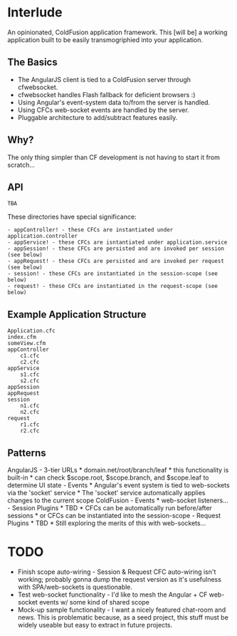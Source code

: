 Interlude
=========

An opinionated, ColdFusion application framework.  This [will be] a working application built to be easily transmogriphied into your application.


The Basics
----------

- The AngularJS client is tied to a ColdFusion server through cfwebsocket.
- cfwebsocket handles Flash fallback for deficient browsers :)
- Using Angular's event-system data to/from the server is handled.
- Using CFCs web-socket events are handled by the server.
- Pluggable architecture to add/subtract features easily.


Why?
----
The only thing simpler than CF development is not having to start it from scratch...


API
---
```
TBA
```

These directories have special significance:

	- appController! - these CFCs are instantiated under application.controller
	- appService! - these CFCs are isntantiated under application.service
	- appSession! - these CFCs are persisted and are invoked per session (see below)
	- appRequest! - these CFCs are persisted and are invoked per request (see below)
	- session! - these CFCs are instantiated in the session-scope (see below)
	- request! - these CFCs are instantiated in the request-scope (see below)


Example Application Structure
-----------------------------
```
Application.cfc
index.cfm
someView.cfm
appController
	c1.cfc
	c2.cfc
appService
	s1.cfc
	s2.cfc
appSession
appRequest
session
	n1.cfc
	n2.cfc
request
	r1.cfc
	r2.cfc
```


Patterns
--------
AngularJS
	- 3-tier URLs
	* domain.net/root/branch/leaf
	* this functionality is built-in
	* can check $scope.root, $scope.branch, and $scope.leaf to determine UI state
	- Events
	* Angular's event system is tied to web-sockets via the 'socket' service
	* The 'socket' service automatically applies changes to the current scope
ColdFusion
	- Events
	* web-socket listeners...
	- Session Plugins
	* TBD
	* CFCs can be automatically run before/after sessions
	* or CFCs can be instantiated into the session-scope
	- Request Plugins
	* TBD
	* Still exploring the merits of this with web-sockets...
	

TODO
====
- Finish scope auto-wiring - Session & Request CFC auto-wiring isn't working; probably gonna dump the request version as it's usefulness with SPA/web-sockets is questionable.
- Test web-socket functionality - I'd like to mesh the Angular + CF web-socket events w/ some kind of shared scope
- Mock-up sample functionality - I want a nicely featured chat-room and news.  This is problematic because, as a seed project, this stuff must be widely useable but easy to extract in future projects.
